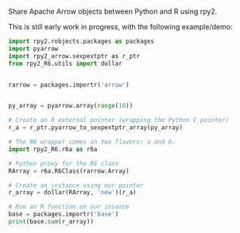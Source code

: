 Share Apache Arrow objects between Python and R using rpy2.

This is still early work in progress, with the following
example/demo:

```python
import rpy2.robjects.packages as packages
import pyarrow
import rpy2_arrow.sexpextptr as r_ptr
from rpy2_R6.utils import dollar


rarrow = packages.importr('arrow')


py_array = pyarrow.array(range(10))

# Create an R external pointer (wrapping the Python C pointer)
r_a = r_ptr.pyarrow_to_sexpextptr_array(py_array)

# The R6 wrapper comes in two flavors: a and b.
import rpy2_R6.r6a as r6a

# Python proxy for the R6 class
RArray = r6a.R6Class(rarrow.Array)

# Create an instance using our pointer
r_array = dollar(RArray, 'new')(r_a)

# Run an R function on our insance
base = packages.importr('base')
print(base.sum(r_array))
```

